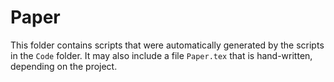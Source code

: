# Paper

This folder contains scripts that were automatically generated by the scripts in the ```Code``` folder.
It may also include a file ```Paper.tex``` that is hand-written, depending on the project. 